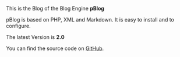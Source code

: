 This is the Blog of the Blog Engine **pBlog**

pBlog is based on PHP, XML and Markdown. It is easy to install and to configure.

The latest Version is **2.0**

You can find the source code on [GitHub](https://github.com/mmk2410/pBlog).
